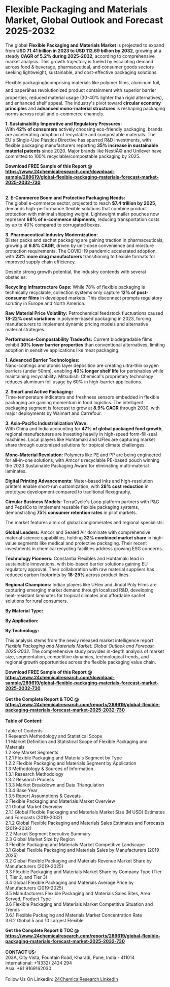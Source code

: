 <h1>Flexible Packaging and Materials Market, Global Outlook and Forecast 2025-2032</h1><p>The global <strong>Flexible Packaging and Materials Market</strong> is projected to expand from <strong>USD 71.41 billion in 2023 to USD 112.69 billion by 2032</strong>, growing at a steady <strong>CAGR of 5.2% during 2025-2032</strong>, according to comprehensive market analysis. This growth trajectory is fueled by escalating demand across food &amp; beverage, pharmaceutical, and consumer goods sectors seeking lightweight, sustainable, and cost-effective packaging solutions.</p><p>Flexible packagingâcomprising materials like polymer films, aluminum foil, and paperâhas revolutionized product containment with superior barrier properties, reduced material usage (30-40% lighter than rigid alternatives), and enhanced shelf appeal. The industry's pivot toward <strong>circular economy principles</strong> and <strong>advanced mono-material structures</strong> is reshaping packaging norms across retail and e-commerce channels.</p><p><strong>1. Sustainability Imperative and Regulatory Pressures:</strong><br>
With <strong>42% of consumers</strong> actively choosing eco-friendly packaging, brands are accelerating adoption of recyclable and compostable materials. The EU's Single-Use Plastics Directive has spurred R&amp;D investments, with flexible packaging manufacturers reporting <strong>35% increase in sustainable material patents</strong> since 2020. Major brands like NestlÃ© and Unilever have committed to 100% recyclable/compostable packaging by 2025.</p><div><b>Download FREE Sample of this Report @ 
            <a href="https://www.24chemicalresearch.com/download-sample/289619/global-flexible-packaging-materials-forecast-market-2025-2032-730">
            https://www.24chemicalresearch.com/download-sample/289619/global-flexible-packaging-materials-forecast-market-2025-2032-730</a></b></div><br><p><strong>2. E-Commerce Boom and Protective Packaging Needs:</strong><br>
The global e-commerce sector, projected to reach <strong>$7.4 trillion by 2025</strong>, demands high-performance flexible solutions that combine product protection with minimal shipping weight. Lightweight mailer pouches now represent <strong>68% of e-commerce shipments</strong>, reducing transportation costs by up to 40% compared to corrugated boxes.</p><p><strong>3. Pharmaceutical Industry Modernization:</strong><br>
Blister packs and sachet packaging are gaining traction in pharmaceuticals, growing at <strong>6.8% CAGR</strong>, driven by unit-dose convenience and moisture protection requirements. The COVID-19 pandemic accelerated adoption, with <strong>23% more drug manufacturers</strong> transitioning to flexible formats for improved supply chain efficiency.</p><p>Despite strong growth potential, the industry contends with several obstacles:</p><p><strong>Recycling Infrastructure Gaps:</strong> While 78% of flexible packaging is technically recyclable, collection systems only capture <strong>12% of post-consumer films</strong> in developed markets. This disconnect prompts regulatory scrutiny in Europe and North America.</p><p><strong>Raw Material Price Volatility:</strong> Petrochemical feedstock fluctuations caused <strong>18-22% cost variations</strong> in polymer-based packaging in 2023, forcing manufacturers to implement dynamic pricing models and alternative material strategies.</p><p><strong>Performance-Compostability Tradeoffs:</strong> Current biodegradable films exhibit <strong>30% lower barrier properties</strong> than conventional alternatives, limiting adoption in sensitive applications like meat packaging.</p><p><strong>1. Advanced Barrier Technologies:</strong><br>
Nano-coatings and atomic layer deposition are creating ultra-thin oxygen barriers (under 50nm), enabling <strong>40% longer shelf life</strong> for perishables while maintaining recyclability. Mitsubishi Chemical's proprietary technology reduces aluminum foil usage by 60% in high-barrier applications.</p><p><strong>2. Smart and Active Packaging:</strong><br>
Time-temperature indicators and freshness sensors embedded in flexible packaging are gaining momentum in food logistics. The intelligent packaging segment is forecast to grow at <strong>8.9% CAGR</strong> through 2030, with major deployments by Walmart and Carrefour.</p><p><strong>3. Asia-Pacific Industrialization Wave:</strong><br>
With China and India accounting for <strong>47% of global packaged food growth</strong>, regional manufacturers are investing heavily in high-speed form-fill-seal machines. Local players like Huhtamaki and UFlex are capturing market share through customized solutions for tropical climate challenges.</p><p><strong>Mono-Material Revolution:</strong> Polymers like PE and PP are being engineered for all-in-one solutions, with Amcor's recyclable PE-based pouch winning the 2023 Sustainable Packaging Award for eliminating multi-material laminates.</p><p><strong>Digital Printing Advancements:</strong> Water-based inks and high-resolution printers enable short-run customization, with <strong>28% cost reduction</strong> in prototype development compared to traditional flexography.</p><p><strong>Circular Business Models:</strong> TerraCycle's Loop platform partners with P&amp;G and PepsiCo to implement reusable flexible packaging systems, demonstrating <strong>75% consumer retention rates</strong> in pilot markets.</p><p>The market features a mix of global conglomerates and regional specialists:</p><p><strong>Global Leaders:</strong> Amcor and Sealed Air dominate with comprehensive material science capabilities, holding <strong>32% combined market share</strong> in high-value segments like medical and protective packaging. Their recent investments in chemical recycling facilities address growing ESG concerns.</p><p><strong>Technology Pioneers:</strong> Constantia Flexibles and Huhtamaki lead in sustainable innovations, with bio-based barrier solutions gaining EU regulatory approval. Their collaboration with raw material suppliers has reduced carbon footprints by <strong>18-25%</strong> across product lines.</p><p><strong>Regional Champions:</strong> Indian players like UFlex and Jindal Poly Films are capturing emerging market demand through localized R&amp;D, developing heat-resistant laminates for tropical climates and affordable sachet solutions for rural consumers.</p><p><strong>By Material Type:</strong></p><p><strong>By Application:</strong></p><p><strong>By Technology:</strong></p><p>This analysis stems from the newly released market intelligence report <em>Flexible Packaging and Materials Market: Global Outlook and Forecast 2025-2032</em>. The comprehensive study provides in-depth analysis of market size, segmentation, competitive dynamics, technological trends, and regional growth opportunities across the flexible packaging value chain.</p><div><b>Download FREE Sample of this Report @ 
            <a href="https://www.24chemicalresearch.com/download-sample/289619/global-flexible-packaging-materials-forecast-market-2025-2032-730">
            https://www.24chemicalresearch.com/download-sample/289619/global-flexible-packaging-materials-forecast-market-2025-2032-730</a></b></div><br><div><b>Get the Complete Report & TOC @ 
            <a href="https://www.24chemicalresearch.com/reports/289619/global-flexible-packaging-materials-forecast-market-2025-2032-730">
            https://www.24chemicalresearch.com/reports/289619/global-flexible-packaging-materials-forecast-market-2025-2032-730</a></b></div><br>
            <b>Table of Content:</b><p>Table of Contents<br />
1 Research Methodology and Statistical Scope<br />
1.1 Market Definition and Statistical Scope of Flexible Packaging and Materials<br />
1.2 Key Market Segments<br />
1.2.1 Flexible Packaging and Materials Segment by Type<br />
1.2.2 Flexible Packaging and Materials Segment by Application<br />
1.3 Methodology & Sources of Information<br />
1.3.1 Research Methodology<br />
1.3.2 Research Process<br />
1.3.3 Market Breakdown and Data Triangulation<br />
1.3.4 Base Year<br />
1.3.5 Report Assumptions & Caveats<br />
2 Flexible Packaging and Materials Market Overview<br />
2.1 Global Market Overview<br />
2.1.1 Global Flexible Packaging and Materials Market Size (M USD) Estimates and Forecasts (2019-2032)<br />
2.1.2 Global Flexible Packaging and Materials Sales Estimates and Forecasts (2019-2032)<br />
2.2 Market Segment Executive Summary<br />
2.3 Global Market Size by Region<br />
3 Flexible Packaging and Materials Market Competitive Landscape<br />
3.1 Global Flexible Packaging and Materials Sales by Manufacturers (2019-2025)<br />
3.2 Global Flexible Packaging and Materials Revenue Market Share by Manufacturers (2019-2025)<br />
3.3 Flexible Packaging and Materials Market Share by Company Type (Tier 1, Tier 2, and Tier 3)<br />
3.4 Global Flexible Packaging and Materials Average Price by Manufacturers (2019-2025)<br />
3.5 Manufacturers Flexible Packaging and Materials Sales Sites, Area Served, Product Type<br />
3.6 Flexible Packaging and Materials Market Competitive Situation and Trends<br />
3.6.1 Flexible Packaging and Materials Market Concentration Rate<br />
3.6.2 Global 5 and 10 Largest Flexible </p><div><b>Get the Complete Report & TOC @ 
            <a href="https://www.24chemicalresearch.com/reports/289619/global-flexible-packaging-materials-forecast-market-2025-2032-730">
            https://www.24chemicalresearch.com/reports/289619/global-flexible-packaging-materials-forecast-market-2025-2032-730</a></b></div><br><b>CONTACT US:</b><br>
            203A, City Vista, Fountain Road, Kharadi, Pune, India - 411014<br>
            International: +1(332) 2424 294<br>
            Asia: +91 9169162030 <br><br>
            Follow Us On LinkedIn: <a href="https://www.linkedin.com/company/24chemicalresearch/">24ChemicalResearch LinkedIn</a>